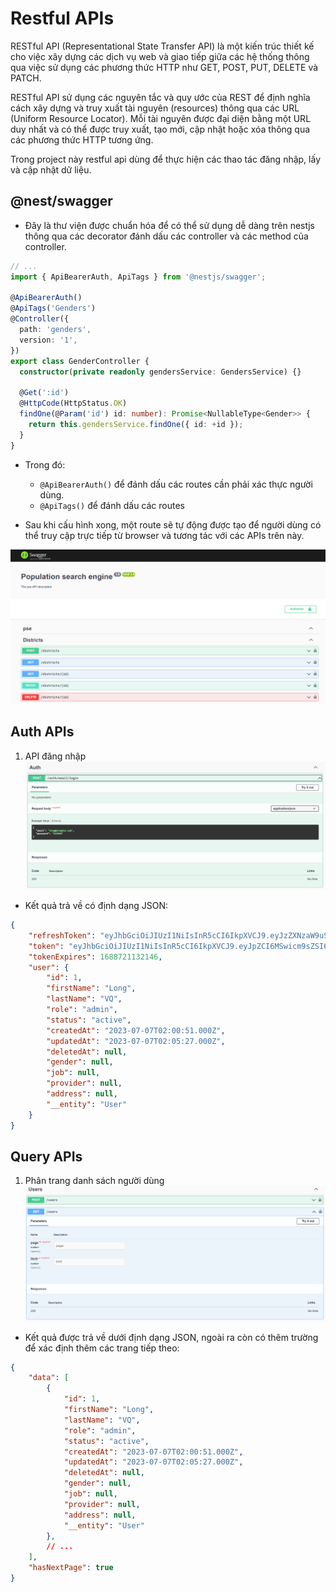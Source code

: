# Restful APIs
RESTful API (Representational State Transfer API) là một kiến trúc thiết kế cho việc xây dựng các dịch vụ web và giao tiếp giữa các hệ thống thông qua việc sử dụng các phương thức HTTP như GET, POST, PUT, DELETE và PATCH.

RESTful API sử dụng các nguyên tắc và quy ước của REST để định nghĩa cách xây dựng và truy xuất tài nguyên (resources) thông qua các URL (Uniform Resource Locator). Mỗi tài nguyên được đại diện bằng một URL duy nhất và có thể được truy xuất, tạo mới, cập nhật hoặc xóa thông qua các phương thức HTTP tương ứng.

Trong project này restful api dùng để thực hiện các thao tác đăng nhập, lấy và cập nhật dữ liệu.

## @nest/swagger
- Đây là thư viện được chuẩn hóa để có thể sử dụng dễ dàng trên nestjs thông qua các decorator đánh dấu các controller và các method của controller.

```ts
// ...
import { ApiBearerAuth, ApiTags } from '@nestjs/swagger';

@ApiBearerAuth()
@ApiTags('Genders')
@Controller({
  path: 'genders',
  version: '1',
})
export class GenderController {
  constructor(private readonly gendersService: GendersService) {}

  @Get(':id')
  @HttpCode(HttpStatus.OK)
  findOne(@Param('id') id: number): Promise<NullableType<Gender>> {
    return this.gendersService.findOne({ id: +id });
  }
}
```
- Trong đó:
    - `@ApiBearerAuth()` để đánh dấu các routes cần phải xác thực người dùng.
    -  `@ApiTags()` để đánh dấu các routes

- Sau khi cấu hình xong, một route sẽ tự động được tạo để người dùng có thể truy cập trực tiếp từ browser và tương tác với các APIs trên này.

![Swagger](./images/swagger.PNG)

## Auth APIs
1. API đăng nhập
![Admin login](./images/auth-api.PNG)

- Kết quả trả về có định dạng JSON:
```json
{
    "refreshToken": "eyJhbGciOiJIUzI1NiIsInR5cCI6IkpXVCJ9.eyJzZXNzaW9uSWQiOjIsImlhdCI6MTY4ODcxOTMzMiwiZXhwIjoxNjg5OTI4OTMyfQ.0-K_rTKZi8UfA3HVFnIbrdLjjy5P8cqmcaBwNezvVRo",
    "token": "eyJhbGciOiJIUzI1NiIsInR5cCI6IkpXVCJ9.eyJpZCI6MSwicm9sZSI6ImFkbWluIiwic2Vzc2lvbklkIjoyLCJpYXQiOjE2ODg3MTkzMzIsImV4cCI6MTY4ODcyMTEzMn0.p6bImChL-R63O-VlvHFVkN0eh2SE4ItHxZpn9MnYJtA",
    "tokenExpires": 1688721132146,
    "user": {
        "id": 1,
        "firstName": "Long",
        "lastName": "VQ",
        "role": "admin",
        "status": "active",
        "createdAt": "2023-07-07T02:00:51.000Z",
        "updatedAt": "2023-07-07T02:05:27.000Z",
        "deletedAt": null,
        "gender": null,
        "job": null,
        "provider": null,
        "address": null,
        "__entity": "User"
    }
}
```

## Query APIs
1. Phân trang danh sách người dùng
![Pagination](./images/query-api.PNG)

- Kết quả được trả về dưới định dạng JSON, ngoài ra còn có thêm trường để xác định thêm các trang tiếp theo:

```json
{
    "data": [
        {
            "id": 1,
            "firstName": "Long",
            "lastName": "VQ",
            "role": "admin",
            "status": "active",
            "createdAt": "2023-07-07T02:00:51.000Z",
            "updatedAt": "2023-07-07T02:05:27.000Z",
            "deletedAt": null,
            "gender": null,
            "job": null,
            "provider": null,
            "address": null,
            "__entity": "User"
        },
        // ...
    ],
    "hasNextPage": true
}
```

